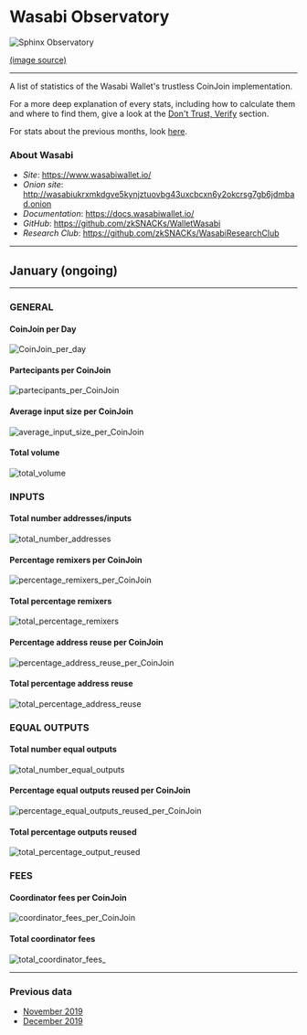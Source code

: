 # Wasabi Observatory

![Sphinx Observatory](https://github.com/PulpCattel/Wasabi-Observatory/blob/master/Sphinx_Observatorium.jpg)

[(image source)](https://en.wikipedia.org/wiki/Sphinx_Observatory)

---

A list of statistics of the Wasabi Wallet's trustless CoinJoin implementation.

For a more deep explanation of every stats, including how to calculate them and where to find them, give a look at the [Don't Trust, Verify](Dont_Trust_Verify.md) section. 

For stats about the previous months, look [here](https://github.com/PulpCattel/Wasabi-Observatory/blob/master/README.md#previous-data).

### About Wasabi

* *Site*: https://www.wasabiwallet.io/ 
* *Onion site*: http://wasabiukrxmkdgve5kynjztuovbg43uxcbcxn6y2okcrsg7gb6jdmbad.onion
* *Documentation*: https://docs.wasabiwallet.io/ 
* *GitHub*: https://github.com/zkSNACKs/WalletWasabi
* *Research Club*: https://github.com/zkSNACKs/WasabiResearchClub

---

## January (ongoing)

---

### GENERAL

#### CoinJoin per Day
![CoinJoin_per_day](https://github.com/PulpCattel/Wasabi-Observatory/blob/master/images/January/CoinJoin_per_day.png)

#### Partecipants per CoinJoin
![partecipants_per_CoinJoin](https://github.com/PulpCattel/Wasabi-Observatory/blob/master/images/January/partecipants_per_CoinJoin.png)

#### Average input size per CoinJoin
![average_input_size_per_CoinJoin](https://github.com/PulpCattel/Wasabi-Observatory/blob/master/images/January/average_input_size_per_CoinJoin.png)

#### Total volume
![total_volume](https://github.com/PulpCattel/Wasabi-Observatory/blob/master/images/January/total_volume.png)

### INPUTS

#### Total number addresses/inputs

![total_number_addresses](https://github.com/PulpCattel/Wasabi-Observatory/blob/master/images/January/total_number_addresses.png)

#### Percentage remixers per CoinJoin
![percentage_remixers_per_CoinJoin](https://github.com/PulpCattel/Wasabi-Observatory/blob/master/images/January/percentage_remixers_per_CoinJoin.png)

#### Total percentage remixers
![total_percentage_remixers](https://github.com/PulpCattel/Wasabi-Observatory/blob/master/images/January/total_percentage_remixers.png)

#### Percentage address reuse per CoinJoin
![percentage_address_reuse_per_CoinJoin](https://github.com/PulpCattel/Wasabi-Observatory/blob/master/images/January/percentage_address_reuse_per_CoinJoin.png)

#### Total percentage address reuse
![total_percentage_address_reuse](https://github.com/PulpCattel/Wasabi-Observatory/blob/master/images/January/total_percentage_address_reuse.png)

### EQUAL OUTPUTS

#### Total number equal outputs
![total_number_equal_outputs](https://github.com/PulpCattel/Wasabi-Observatory/blob/master/images/January/total_number_equal_output_reused.png)

#### Percentage equal outputs reused per CoinJoin
![percentage_equal_outputs_reused_per_CoinJoin](https://github.com/PulpCattel/Wasabi-Observatory/blob/master/images/January/percentage_equal_outputs_reused_per_CoinJoin.png)

#### Total percentage outputs reused
![total_percentage_output_reused](https://github.com/PulpCattel/Wasabi-Observatory/blob/master/images/January/total_percentage_outputs_reused.png)

### FEES

#### Coordinator fees per CoinJoin
![coordinator_fees_per_CoinJoin](https://github.com/PulpCattel/Wasabi-Observatory/blob/master/images/January/coordinator_fees_per_CoinJoin.png)

#### Total coordinator fees
![total_coordinator_fees_](https://github.com/PulpCattel/Wasabi-Observatory/blob/master/images/January/total_coordinator_fees.png)

---

### Previous data

* [November 2019](https://github.com/PulpCattel/Wasabi-Observatory/tree/master/images/November#november)
* [December 2019](https://github.com/PulpCattel/Wasabi-Observatory/tree/master/images/December#december)
